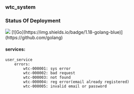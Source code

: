 ### wtc_system

### Status Of Deployment
<img src="https://github.com/hawkkiller/wtc_system/workflows/Go/badge.svg?branch=main">
[![Go](https://img.shields.io/badge/1.18-golang-blue)](https://github.com/golang)

#### services:
    user_service
        errors:
            wtc-000001: sys error
            wtc-000002: bad request
            wtc-000003: not found
            wtc-000004: reg error(email already registered)
            wtc-000005: invalid email or password
